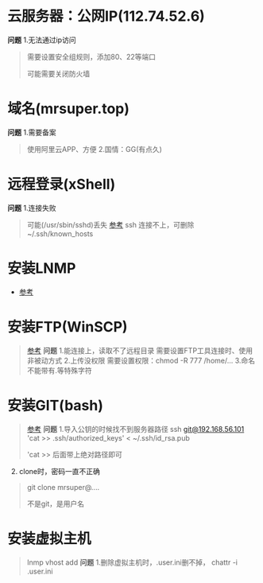 # 云服务器：公网IP(112.74.52.6)
**问题**
1.无法通过ip访问
> 需要设置安全组规则，添加80、22等端口
>
> 可能需要关闭防火墙


# 域名(mrsuper.top)
**问题**
1.需要备案
> 使用阿里云APP、方便
2.国情：GG(有点久)


# 远程登录(xShell)
**问题**
1.连接失败
> 可能(/usr/sbin/sshd)丢失
> [参考](http://codingstandards.iteye.com/blog/1558394)
> ssh 连接不上，可删除 ~/.ssh/known_hosts


# 安装LNMP
* [参考](https://lnmp.org/install.html)


# 安装FTP(WinSCP)
> [参考](https://lnmp.org/faq/ftpserver.html)
**问题**
1.能连接上，读取不了远程目录
> 需要设置FTP工具连接时、使用非被动方式
2.上传没权限
> 需要设置权限：chmod -R 777 /home/...
3.命名
> 不能带有.等特殊字符


# 安装GIT(bash)
> [参考](http://www.cnblogs.com/dee0912/p/5815267.html)
**问题**
1.导入公钥的时候找不到服务器路径
> ssh git@192.168.56.101 'cat >> .ssh/authorized_keys' < ~/.ssh/id_rsa.pub
>
> 'cat >> 后面带上绝对路径即可
2. clone时，密码一直不正确
> git clone mrsuper@....
>
> 不是git，是用户名


# 安装虚拟主机
> lnmp vhost add
**问题**
1.删除虚拟主机时，.user.ini删不掉，
> chattr -i .user.ini
